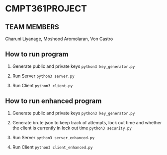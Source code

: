 # CMPT361PROJECT
## TEAM MEMBERS

Charuni Liyanage, Moshood Aromolaran, Von Castro 

## How to run program

1. Generate public and private keys
    `python3 key_generator.py`

2. Run Server
    `python3 server.py`

3. Run Client
    `python3 client.py`

## How to run enhanced program
1. Generate public and private keys
    `python3 key_generator.py`

2.  Generate brute.json to keep track of attempts, lock out time and 
    whether the client is currently in lock out time
    `python3 security.py`

2. Run Server
    `python3 server_enhanced.py`

3. Run Client
    `python3 client_enhanced.py`
